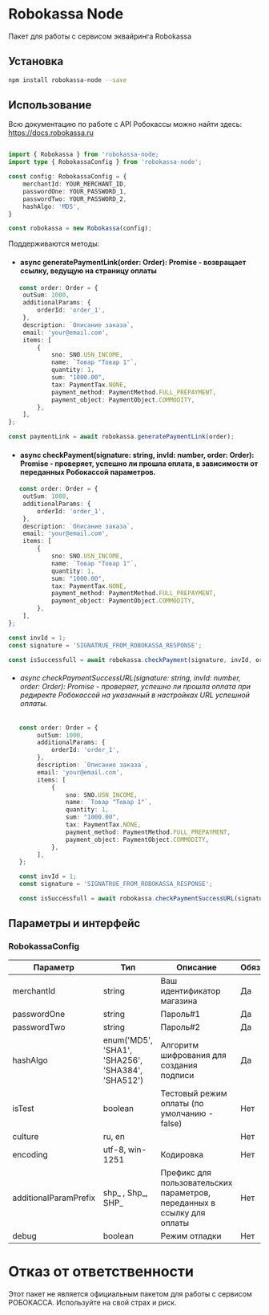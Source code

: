# Robokassa Node

Пакет для работы с сервисом эквайринга Robokassa

## Установка

```bash
npm install robokassa-node --save
```

## Использование

Всю документацию по работе с API Робокассы можно найти здесь:
https://docs.robokassa.ru

```typescript

import { Robokassa } from 'robokassa-node;
import type { RobokassaConfig } from 'robokassa-node';

const config: RobokassaConfig = {
    merchantId: YOUR_MERCHANT_ID,
    passwordOne: YOUR_PASSWORD_1,
    passwordTwo: YOUR_PASSWORD_2,
    hashAlgo: 'MD5',
}

const robokassa = new Robokassa(config);
```

Поддерживаются методы:
- #### async generatePaymentLink(order: Order): Promise<string> - возвращает ссылку, ведущую на страницу оплаты
```typescript
   const order: Order = {
    outSum: 1000,
    additionalParams: {
        orderId: 'order_1',
    },
    description: `Описание заказа`,
    email: 'your@email.com',
    items: [
        {
            sno: SNO.USN_INCOME,
            name: `Товар "Товар 1"`,
            quantity: 1,
            sum: "1000.00",
            tax: PaymentTax.NONE,
            payment_method: PaymentMethod.FULL_PREPAYMENT,
            payment_object: PaymentObject.COMMODITY,
        },
    ],
};

const paymentLink = await robokassa.generatePaymentLink(order);
```
- #### async checkPayment(signature: string, invId: number, order: Order): Promise<boolean> - проверяет, успешно ли прошла оплата, в зависимости от переданных Робокассой параметров.
```typescript
   const order: Order = {
    outSum: 1000,
    additionalParams: {
        orderId: 'order_1',
    },
    description: `Описание заказа`,
    email: 'your@email.com',
    items: [
        {
            sno: SNO.USN_INCOME,
            name: `Товар "Товар 1"`,
            quantity: 1,
            sum: "1000.00",
            tax: PaymentTax.NONE,
            payment_method: PaymentMethod.FULL_PREPAYMENT,
            payment_object: PaymentObject.COMMODITY,
        },
    ],
};

const invId = 1;
const signature = 'SIGNATRUE_FROM_ROBOKASSA_RESPONSE';

const isSuccessfull = await robokassa.checkPayment(signature, invId, order);
```
- ###### async checkPaymentSuccessURL(signature: string, invId: number, order: Order): Promise<boolean> - проверяет, успешно ли прошла оплата при редиректе Робокассой на указанный в настройках URL успешной оплаты.
```typescript
   const order: Order = {
        outSum: 1000,
        additionalParams: {
            orderId: 'order_1',
        },
        description: `Описание заказа`,
        email: 'your@email.com',
        items: [
            {
                sno: SNO.USN_INCOME,
                name: `Товар "Товар 1"`,
                quantity: 1,
                sum: "1000.00",
                tax: PaymentTax.NONE,
                payment_method: PaymentMethod.FULL_PREPAYMENT,
                payment_object: PaymentObject.COMMODITY,
            },
        ],
   };

   const invId = 1;
   const signature = 'SIGNATRUE_FROM_ROBOKASSA_RESPONSE';

   const isSuccessfull = await robokassa.checkPaymentSuccessURL(signature, invId, order);
```

## Параметры и интерфейс

### RobokassaConfig

| Параметр | Тип | Описание | Обязательный
| ------ | ------ | ------ | ------ |
| merchantId | string | Ваш идентификатор магазина | Да
| passwordOne | string | Пароль#1 | Да
| passwordTwo | string | Пароль#2 | Да
| hashAlgo | enum('MD5', 'SHA1', 'SHA256', 'SHA384', 'SHA512') | Алгоритм шифрования для создания подписи | Да
| isTest | boolean | Тестовый режим оплаты (по умолчанию - false) | Нет
| culture | ru, en | | Нет
| encoding | utf-8, win-1251 | Кодировка | Нет
| additionalParamPrefix | shp_ , Shp_, SHP_ | Префикс для пользовательских параметров, переданных в ссылку для оплаты | Нет
| debug | boolean | Режим отладки | Нет

# Отказ от ответственности

Этот пакет не является официальным пакетом для работы с сервисом РОБОКАССА. Используйте на свой страх и риск.